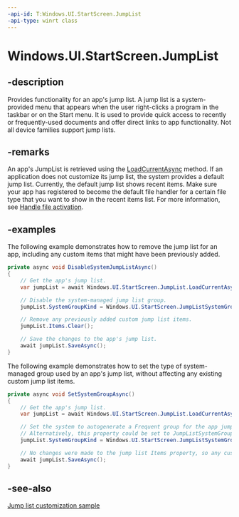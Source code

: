 ```yaml
---
-api-id: T:Windows.UI.StartScreen.JumpList
-api-type: winrt class
---
```


<!-- Class syntax.
public class JumpList : Windows.UI.StartScreen.IJumpList
-->

# Windows.UI.StartScreen.JumpList

## -description

Provides functionality for an app's jump list. A jump list is a system-provided menu that appears when the user right-clicks a program in the taskbar or on the Start menu. It is used to provide quick access to recently or frequently-used documents and offer direct links to app functionality. Not all device families support jump lists.

## -remarks

An app's JumpList is retrieved using the [LoadCurrentAsync](jumplist_loadcurrentasync_313230072.md) method. If an application does not customize its jump list, the system provides a default jump list. Currently, the default jump list shows recent items. Make sure your app has registered to become the default file handler for a certain file type that you want to show in the recent items list. For more information, see [Handle file activation](https://docs.microsoft.com/windows/uwp/launch-resume/handle-file-activation).

## -examples

The following example demonstrates how to remove the jump list for an app, including any custom items that might have been previously added.

```csharp
private async void DisableSystemJumpListAsync()
{
    // Get the app's jump list.
    var jumpList = await Windows.UI.StartScreen.JumpList.LoadCurrentAsync();

    // Disable the system-managed jump list group.
    jumpList.SystemGroupKind = Windows.UI.StartScreen.JumpListSystemGroupKind.None;

    // Remove any previously added custom jump list items.
    jumpList.Items.Clear();

    // Save the changes to the app's jump list.
    await jumpList.SaveAsync();
}

```

The following example demonstrates how to set the type of system-managed group used by an app's jump list, without affecting any existing custom jump list items.

```csharp
private async void SetSystemGroupAsync()
{
    // Get the app's jump list.
    var jumpList = await Windows.UI.StartScreen.JumpList.LoadCurrentAsync();

    // Set the system to autogenerate a Frequent group for the app jump list.
    // Alternatively, this property could be set to JumpListSystemGroupKind.Recent to autogenerate a Recent group.
    jumpList.SystemGroupKind = Windows.UI.StartScreen.JumpListSystemGroupKind.Frequent;

    // No changes were made to the jump list Items property, so any custom tasks and groups remain intact.
    await jumpList.SaveAsync();
}

```

## -see-also

[Jump list customization sample](https://github.com/Microsoft/Windows-universal-samples/tree/master/Samples/JumpList)
